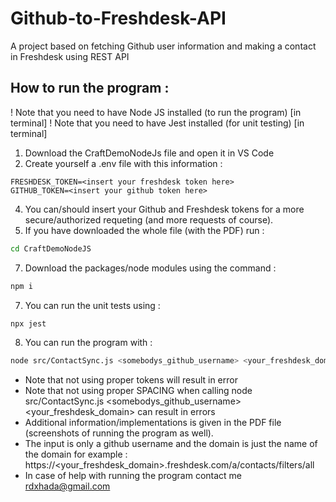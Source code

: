 # Github-to-Freshdesk-API
A project based on fetching Github user information and making a contact in Freshdesk using REST API
## How to run the program : 
! Note that you need to have Node JS installed (to run the program) [in terminal]
! Note that you need to have Jest installed (for unit testing) [in terminal] 
1) Download the CraftDemoNodeJs file and open it in VS Code
2) Create yourself a .env file with this information : 
```
FRESHDESK_TOKEN=<insert your freshdesk token here>
GITHUB_TOKEN=<insert your github token here>
```
4) You can/should insert your Github and Freshdesk tokens for a more secure/authorized requeting (and more requests of course).
5) If you have downloaded the whole file (with the PDF) run : 
```bash
cd CraftDemoNodeJS
```
7) Download the packages/node modules using the command : 
```bash
npm i
```
7) You can run the unit tests using :
```bash
npx jest
```
8) You can run the program with : 
```bash
node src/ContactSync.js <somebodys_github_username> <your_freshdesk_domain> 
```
- Note that not using proper tokens will result in error
- Note that not using proper SPACING when calling node src/ContactSync.js <somebodys_github_username> <your_freshdesk_domain> can result in errors
- Additional information/implementations is given in the PDF file (screenshots of running the program as well).
- The input is only a github username and the domain is just the name of the domain for example : https://<your_freshdesk_domain>.freshdesk.com/a/contacts/filters/all
- In case of help with running the program contact me rdxhada@gmail.com


